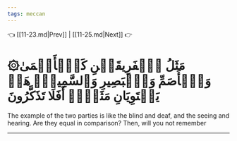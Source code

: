 ```yaml
---
tags: meccan
---
```


👈 [[11-23.md|Prev]] | [[11-25.md|Next]] 👉

# ۞مَثَلُ ٱلۡفَرِيقَيۡنِ كَٱلۡأَعۡمَىٰ وَٱلۡأَصَمِّ وَٱلۡبَصِيرِ وَٱلسَّمِيعِۚ هَلۡ يَسۡتَوِيَانِ مَثَلًاۚ أَفَلَا تَذَكَّرُونَ

The example of the two parties is like the blind and deaf, and the seeing and hearing. Are they equal in comparison? Then, will you not remember

---

